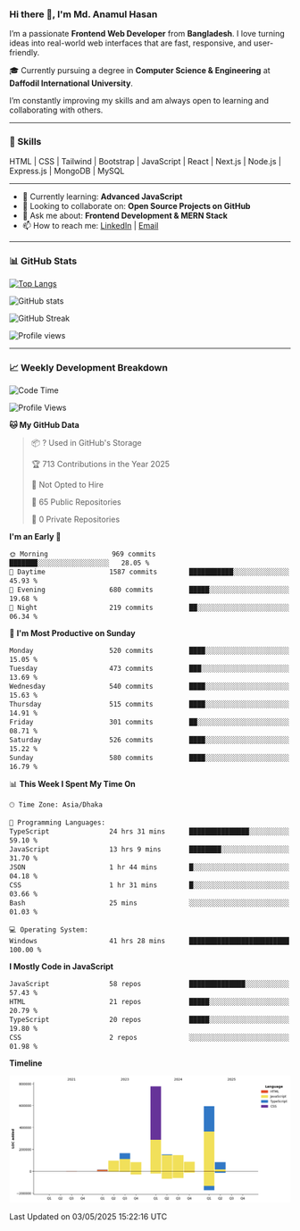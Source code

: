 ### Hi there 👋, I'm Md. Anamul Hasan

I’m a passionate **Frontend Web Developer** from **Bangladesh**. I love turning ideas into real-world web interfaces that are fast, responsive, and user-friendly.

🎓 Currently pursuing a degree in **Computer Science & Engineering** at **Daffodil International University**.

I’m constantly improving my skills and am always open to learning and collaborating with others.

---

### 🚀 Skills
HTML | CSS | Tailwind | Bootstrap | JavaScript | React | Next.js | Node.js | Express.js | MongoDB | MySQL 

---

- 🌱 Currently learning: **Advanced JavaScript**
- 👯 Looking to collaborate on: **Open Source Projects on GitHub**
- 💬 Ask me about: **Frontend Development & MERN Stack**
- 📫 How to reach me: [LinkedIn](https://www.linkedin.com/in/mdanamulhasan201) | [Email](mailto:anamulhasan3625@gmail.com)

---

### 📊 GitHub Stats

[![Top Langs](https://github-readme-stats.vercel.app/api/top-langs/?username=mdanamulhasan201&layout=compact)](https://github.com/anuraghazra/github-readme-stats)

![GitHub stats](https://github-readme-stats.vercel.app/api?username=mdanamulhasan201&show_icons=true&count_private=true&theme=tokyonight)

![GitHub Streak](https://streak-stats.demolab.com?user=mdanamulhasan201&theme=tokyonight)

![Profile views](https://gpvc.arturio.dev/mdanamulhasan201)

---

### 📈 Weekly Development Breakdown

<!--START_SECTION:waka-->
![Code Time](http://img.shields.io/badge/Code%20Time-61%20hrs%2052%20mins-blue)

![Profile Views](http://img.shields.io/badge/Profile%20Views-105-blue)

**🐱 My GitHub Data** 

> 📦 ? Used in GitHub's Storage 
 > 
> 🏆 713 Contributions in the Year 2025
 > 
> 🚫 Not Opted to Hire
 > 
> 📜 65 Public Repositories 
 > 
> 🔑 0 Private Repositories 
 > 
**I'm an Early 🐤** 

```text
🌞 Morning                969 commits         ███████░░░░░░░░░░░░░░░░░░   28.05 % 
🌆 Daytime                1587 commits        ███████████░░░░░░░░░░░░░░   45.93 % 
🌃 Evening                680 commits         █████░░░░░░░░░░░░░░░░░░░░   19.68 % 
🌙 Night                  219 commits         ██░░░░░░░░░░░░░░░░░░░░░░░   06.34 % 
```
📅 **I'm Most Productive on Sunday** 

```text
Monday                   520 commits         ████░░░░░░░░░░░░░░░░░░░░░   15.05 % 
Tuesday                  473 commits         ███░░░░░░░░░░░░░░░░░░░░░░   13.69 % 
Wednesday                540 commits         ████░░░░░░░░░░░░░░░░░░░░░   15.63 % 
Thursday                 515 commits         ████░░░░░░░░░░░░░░░░░░░░░   14.91 % 
Friday                   301 commits         ██░░░░░░░░░░░░░░░░░░░░░░░   08.71 % 
Saturday                 526 commits         ████░░░░░░░░░░░░░░░░░░░░░   15.22 % 
Sunday                   580 commits         ████░░░░░░░░░░░░░░░░░░░░░   16.79 % 
```


📊 **This Week I Spent My Time On** 

```text
🕑︎ Time Zone: Asia/Dhaka

💬 Programming Languages: 
TypeScript               24 hrs 31 mins      ███████████████░░░░░░░░░░   59.10 % 
JavaScript               13 hrs 9 mins       ████████░░░░░░░░░░░░░░░░░   31.70 % 
JSON                     1 hr 44 mins        █░░░░░░░░░░░░░░░░░░░░░░░░   04.18 % 
CSS                      1 hr 31 mins        █░░░░░░░░░░░░░░░░░░░░░░░░   03.66 % 
Bash                     25 mins             ░░░░░░░░░░░░░░░░░░░░░░░░░   01.03 % 

💻 Operating System: 
Windows                  41 hrs 28 mins      █████████████████████████   100.00 % 
```

**I Mostly Code in JavaScript** 

```text
JavaScript               58 repos            ██████████████░░░░░░░░░░░   57.43 % 
HTML                     21 repos            █████░░░░░░░░░░░░░░░░░░░░   20.79 % 
TypeScript               20 repos            █████░░░░░░░░░░░░░░░░░░░░   19.80 % 
CSS                      2 repos             ░░░░░░░░░░░░░░░░░░░░░░░░░   01.98 % 
```



**Timeline**

![Lines of Code chart](https://raw.githubusercontent.com/mdanamulhasan201/mdanamulhasan201/main/assets/bar_graph.png)


 Last Updated on 03/05/2025 15:22:16 UTC
<!--END_SECTION:waka-->
